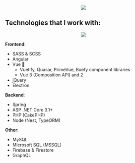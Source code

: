 <p align="center">
<img src="https://i.imgur.com/zhfeCzK.png"/>
</p>

## Technologies that I work with:

<p align="center">
<img src="https://github-readme-stats.vercel.app/api/top-langs/?username=MatijaNovosel&layout=compact&langs_count=10&exclude_repo=heroesofcrimson&bg_color=10,ff8a00,e52e71&title_color=fff&text_color=fff&hide_border=true" />
</p>


**Frontend**:
- SASS & SCSS
- Angular
- Vue 💞
  - Vuetify, Quasar, PrimeVue, Buefy component libraries
  - Vue 3 (Composition API) and 2
- jQuery
- Electron

**Backend**:
- Spring
- ASP .NET Core 3.1+
- PHP (CakePHP)
- Node (Nest, TypeORM)

**Other**:
- MySQL
- Microsoft SQL (MSSQL)
- Firebase & Firestore
- GraphQL
